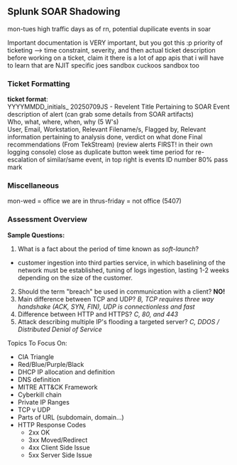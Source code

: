 ## Splunk SOAR Shadowing ##
mon-tues high traffic days 
as of rn, potential dupilicate events in soar

Important documentation is VERY important, but you got this :p
priority of ticketing -->   time constraint, severity, and then actual ticket description
before working on a ticket, claim it
there is a lot of app apis that i will have to learn that are NJIT specific
joes sandbox
cuckoos sandbox too 

### Ticket Formatting ###
__ticket format__:<br>
YYYYMMDD_initials_       20250709JS - Revelent Title Pertaining to SOAR Event  <br>
description of alert (can grab some details from SOAR artifacts) <br>
Who, what, where, when, why (5 W's) <br>
User, Email, Workstation, Relevant Filename/s, Flagged by, 
Relevant information pertaining to analysis done, verdict on what done 
Final recommendations (From TekStream) (review alerts FIRST! in their own logging console)
close as duplicate button 
week time period for re-escalation of similar/same event, in top right is events ID number
80% pass mark

### Miscellaneous ##
mon-wed = office we are in
thrus-friday = not office  (5407) <br>

### Assessment Overview ###
__Sample Questions:__<br>
1. What is a fact about the period of time known as _soft-launch_?
* customer ingestion into third parties service, in which baselining of the network must be established, tuning of logs ingestion, lasting 1-2 weeks depending on the size of the customer. <br>
2. Should the term "breach" be used in communication with a client?
__NO!__<br>
3. Main difference between TCP and UDP?
_B, TCP requires three way handshake (ACK, SYN, FIN), UDP is connectionless and fast_<br>
4. Difference between HTTP and HTTPS?
_C, 80, and 443_<br>
5. Attack describing multiple IP's flooding a targeted server?
_C, DDOS / Distributed Denial of Service_<br>

Topics To Focus On:<br>
- CIA Triangle
- Red/Blue/Purple/Black
- DHCP IP allocation and definition
- DNS definition
- MITRE ATT&CK Framework
- Cyberkill chain
- Private IP Ranges
- TCP v UDP
- Parts of URL (subdomain, domain...)
- HTTP Response Codes
    - 2xx  OK
    - 3xx Moved/Redirect
    - 4xx Client Side Issue
    - 5xx Server Side Issue

